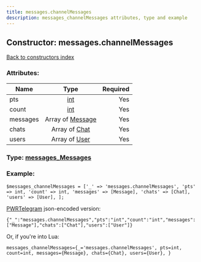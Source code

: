 ```yaml
---
title: messages.channelMessages
description: messages_channelMessages attributes, type and example
---
```

## Constructor: messages.channelMessages  
[Back to constructors index](index.md)



### Attributes:

| Name     |    Type       | Required |
|----------|:-------------:|---------:|
|pts|[int](../types/int.md) | Yes|
|count|[int](../types/int.md) | Yes|
|messages|Array of [Message](../types/Message.md) | Yes|
|chats|Array of [Chat](../types/Chat.md) | Yes|
|users|Array of [User](../types/User.md) | Yes|



### Type: [messages\_Messages](../types/messages_Messages.md)


### Example:

```
$messages_channelMessages = ['_' => 'messages.channelMessages', 'pts' => int, 'count' => int, 'messages' => [Message], 'chats' => [Chat], 'users' => [User], ];
```  

[PWRTelegram](https://pwrtelegram.xyz) json-encoded version:

```
{"_":"messages.channelMessages","pts":"int","count":"int","messages":["Message"],"chats":["Chat"],"users":["User"]}
```


Or, if you're into Lua:  


```
messages_channelMessages={_='messages.channelMessages', pts=int, count=int, messages={Message}, chats={Chat}, users={User}, }

```


